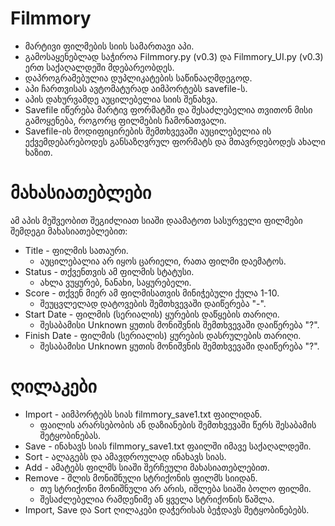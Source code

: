 # Filmmory

- მარტივი ფილმების სიის სამართავი აპი.
- გამოსაყენებლად საჭიროა Filmmory.py (v0.3) და Filmmory_UI.py (v0.3) ერთ საქაღალდეში მდებარეობდეს.
- დაპროგრამებულია დუპლიკატების საწინააღმდეგოდ.
- აპი ჩართვისას ავტომატურად აიმპორტებს savefile-ს.
- აპის დახურვამდე აუცილებელია სიის შენახვა.
- Savefile იწერება მარტივ ფორმატში და შესაძლებელია თვითონ მისი გამოყენება, როგორც ფილმების ჩამონათვალი.
- Savefile-ის მოდიფიცირების შემთხვევაში აუცილებელია ის ექვემდებარებოდეს განსაზღვრულ ფორმატს და მთავრდებოდეს ახალი ხაზით.

# მახასიათებლები
ამ აპის მეშვეობით შეგიძლიათ სიაში დაამატოთ სასურველი ფილმები შემდეგი მახასიათებლებით:
- Title - ფილმის სათაური.
  - აუცილებალია არ იყოს ცარიელი, რათა ფილმი დაემატოს.
- Status - თქვენთვის ამ ფილმის სტატუსი.
  - ახლა ვუყურებ, ნანახი, საყურებელი.
- Score - თქვენ მიერ ამ ფილმისათვის მინიჭებული ქულა 1-10.
  - შეუცვლელად დატოვების შემთხვევაში დაიწერება "-".
- Start Date - ფილმის (სერიალის) ყურების დაწყების თარიღი.
  - შესაბამისი Unknown ყუთის მონიშვნის შემთხვევაში დაიწერება "?".
- Finish Date - ფილმის (სერიალის) ყურების დასრულების თარიღი.
  - შესაბამისი Unknown ყუთის მონიშვნის შემთხვევაში დაიწერება "?".


# ღილაკები
- Import - აიმპორტებს სიას filmmory_save1.txt ფაილიდან.
  - ფაილის არარსებობის ან დაზიანების შემთხვევაში წერს შესაბამის შეტყობინებას.
- Save - ინახავს სიას filmmory_save1.txt ფაილში იმავე საქაღალდეში.
- Sort - ალაგებს და ამავდროულად ინახავს სიას.
- Add - ამატებს ფილმს სიაში შერჩეული მახასიათებლებით.
- Remove - შლის მონიშნული სტრიქონის ფილმს სიიდან.
  - თუ სტრიქონი მონიშნული არ არის, იშლება სიაში ბოლო ფილმი.
  - შესაძლებელია რამდენიმე ან ყველა სტრიქონის წაშლა.
- Import, Save და Sort ღილაკები დაჭერისას ბეჭდავს შეტყობინებებს.
